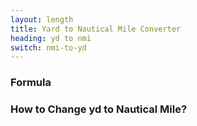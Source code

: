 ```yaml
---
layout: length
title: Yard to Nautical Mile Converter
heading: yd to nmi
switch: nmi-to-yd
---
```


<script>
  selectInput[6].selected = true
  selectOutput[10].selected = true
</script>

### Formula
<p id="formula"></p>

### How to Change yd to Nautical Mile?
